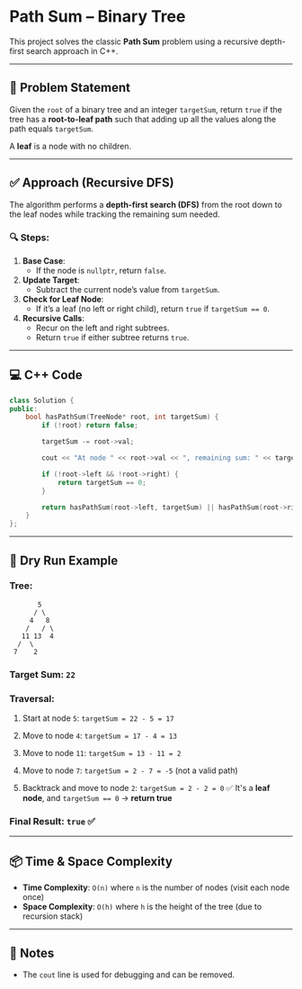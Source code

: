 
# Path Sum – Binary Tree

This project solves the classic **Path Sum** problem using a recursive depth-first search approach in C++.

---

## 🧠 Problem Statement

Given the `root` of a binary tree and an integer `targetSum`, return `true` if the tree has a **root-to-leaf path** such that adding up all the values along the path equals `targetSum`.

A **leaf** is a node with no children.

---

## ✅ Approach (Recursive DFS)

The algorithm performs a **depth-first search (DFS)** from the root down to the leaf nodes while tracking the remaining sum needed. 

### 🔍 Steps:

1. **Base Case**:
   - If the node is `nullptr`, return `false`.
2. **Update Target**:
   - Subtract the current node’s value from `targetSum`.
3. **Check for Leaf Node**:
   - If it’s a leaf (no left or right child), return `true` if `targetSum == 0`.
4. **Recursive Calls**:
   - Recur on the left and right subtrees.
   - Return `true` if either subtree returns `true`.

---

## 💻 C++ Code

```cpp
class Solution {
public:
    bool hasPathSum(TreeNode* root, int targetSum) { 
        if (!root) return false;

        targetSum -= root->val;

        cout << "At node " << root->val << ", remaining sum: " << targetSum << endl;

        if (!root->left && !root->right) {
            return targetSum == 0;
        }

        return hasPathSum(root->left, targetSum) || hasPathSum(root->right, targetSum);
    }
};
````

---

## 📝 Dry Run Example

### Tree:

```
       5
      / \
     4   8
    /   / \
   11 13  4
  /  \
 7    2
```

### Target Sum: `22`

### Traversal:

1. Start at node `5`:
   `targetSum = 22 - 5 = 17`

2. Move to node `4`:
   `targetSum = 17 - 4 = 13`

3. Move to node `11`:
   `targetSum = 13 - 11 = 2`

4. Move to node `7`:
   `targetSum = 2 - 7 = -5` (not a valid path)

5. Backtrack and move to node `2`:
   `targetSum = 2 - 2 = 0` ✅
   It's a **leaf node**, and `targetSum == 0` → **return true**

### Final Result: `true` ✅

---

## 📦 Time & Space Complexity

* **Time Complexity**: `O(n)` where `n` is the number of nodes (visit each node once)
* **Space Complexity**: `O(h)` where `h` is the height of the tree (due to recursion stack)

---

## 📌 Notes

* The `cout` line is used for debugging and can be removed.

